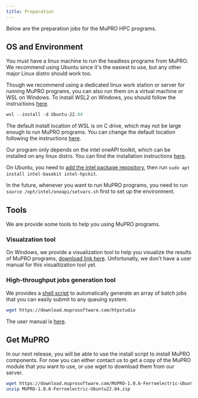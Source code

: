 ```yaml
---
title: Preparation
---
```

Below are the preparation jobs for the MuPRO HPC programs.

## OS and Environment
You must have a linux machine to run the headless programs from MuPRO. We recommend using Ubuntu since it's the easiest to use, but any other major Linux distro should work too.

Though we recommend using a dedicated linux work station or server for running MuPRO programs, you can also run them on a virtual machine or WSL on Windows. To install WSL2 on Windows, you should follow the instructions [here](https://learn.microsoft.com/en-us/windows/wsl/install).
```powershell
wsl --install -d Ubuntu-22.04
```
The default install location of WSL is on C drive, which may not be large enough to run MuPRO programs. You can change the default location following the instructions [here](https://dev.to/equiman/move-wsl-file-system-to-another-drive-2a3d).


Our program only depends on the intel oneAPI toolkit, which can be installed on any linux distro. You can find the installation instructions [here](https://software.intel.com/content/www/us/en/develop/tools/oneapi/base-toolkit/download.html).

On Ubuntu, you need to [add the intel package repository](https://www.intel.com/content/www/us/en/developer/tools/oneapi/base-toolkit-download.html?operatingsystem=linux&distributions=aptpackagemanager), then run `sudo apt install intel-basekit intel-hpckit`.

In the future, whenever you want to run MuPRO programs, you need to run `source /opt/intel/oneapi/setvars.sh` first to set up the environment.

## Tools

We are provide some tools to help you using MuPRO programs.

### Visualzation tool
On Windows, we provide a visualization tool to help you visualize the results of MuPRO programs, [download link here](https://download.muprosoftware.com/SimpleView-0.1.1-win64.exe). Unfortunatly, we don't have a user manual for this visualtization tool yet.

### High-throughput jobs generation tool
We provides a [shell script](https://download.muprosoftware.com/htpstudio) to automatically generate an array of batch jobs that you can easily submit to any queuing system. 
```sh
wget https://download.muprosoftware.com/htpstudio
```
The user manual is [here](https://htp-studio.surge.sh/).

## Get MuPRO
In our next release, you will be able to use the install script to install MuPRO components. For now you can either contact us to get a copy of the MuPRO module that you want to use, or use wget to download them from our server.
```sh
wget https://download.muprosoftware.com/MUPRO-1.0.6-Ferroelectric-Ubuntu22.04.zip
unzip MUPRO-1.0.6-Ferroelectric-Ubuntu22.04.zip
```